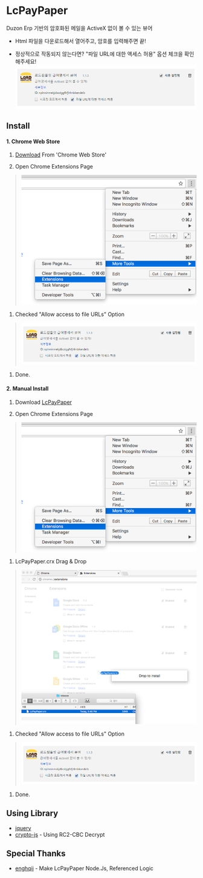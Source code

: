 # LcPayPaper

Duzon Erp 기반의 암호화된 메일을 ActiveX 없이 볼 수 있는 뷰어

* Html 파일을 다운로드해서 열어주고, 암호를 입력해주면 끝!

* 정상적으로 작동되지 않는다면? "파일 URL에 대한 액세스 허용" 옵션 체크을 확인해주세요!
![Allow_Access_To_File_URLs_IMG](./img/install_img/Allow_Access_To_File_URLs_IMG.png "Allow_Access_To_File_URLs_IMG")


## Install

#### 1. Chrome Web Store

1. [Download](https://chrome.google.com/webstore/detail/nplnninmekjdbcdggfkfjhhnbkendelb) From 'Chrome Web Store'

1. Open Chrome Extensions Page  
> ![Extensions_Settings_IMG](./img/install_img/Extensions_Settings_IMG.png "Extensions_Settings_IMG")

1. Checked "Allow access to file URLs" Option
> ![Allow_Access_To_File_URLs_IMG](./img/install_img/Allow_Access_To_File_URLs_IMG.png "Allow_Access_To_File_URLs_IMG")

1. Done.

#### 2. Manual Install

1. Download [LcPayPaper](https://github.com/GomPam/LcPayPaper/releases)

1. Open Chrome Extensions Page  
> ![Extensions_Settings_IMG](./img/install_img/Extensions_Settings_IMG.png "Extensions_Settings_IMG")

1. LcPayPaper.crx Drag & Drop
> ![Drag_Drap_IMG](./img/install_img/Drag_Drap_IMG.png "Drag_Drap_IMG")

1. Checked "Allow access to file URLs" Option
> ![Allow_Access_To_File_URLs_IMG](./img/install_img/Allow_Access_To_File_URLs_IMG.png "Allow_Access_To_File_URLs_IMG")

1. Done.
## Using Library

* [jquery](https://github.com/jquery/jquery)
* [crypto-js](https://github.com/tomyun/crypto-js) - Using RC2-CBC Decrypt


## Special Thanks

* [enghqii](https://github.com/enghqii) - Make LcPayPaper Node.Js, Referenced Logic
